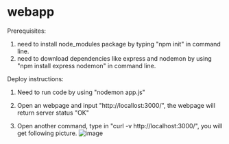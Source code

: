 # webapp

Prerequisites:

1. need to install node_modules package by typing "npm init" in command line.
2. need to download dependencies like express and nodemon by using "npm install express nodemon" in command line.

Deploy instructions:

1. Need to run code by using "nodemon app.js"

2. Open an webpage and input "http://locallost:3000/", the webpage will return server status "OK"

3. Open another command, type in "curl -v http://localhost:3000/", you will get following picture.
![image](https://user-images.githubusercontent.com/77525269/192927716-69896a52-7644-4833-9b98-79fe11d3546d.png)


